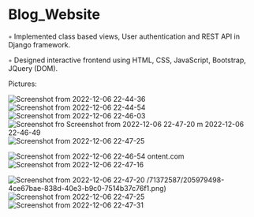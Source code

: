 # Blog_Website

◦ Implemented class based views, User authentication and REST API in Django framework.

◦ Designed interactive frontend using HTML, CSS, JavaScript, Bootstrap, JQuery (DOM).

Pictures:

![Screenshot from 2022-12-06 22-44-36](https://user-images.githubusercontent.com/71372587/205979455-7936565e-7e27-4da5-84c1-9c15b18e965f.png)
![Screenshot from 2022-12-06 22-44-54](https://user-images.githubusercontent.com/71372587/205979465-1701af6c-bad0-482f-a93a-144f03b8b4ec.png)
![Screenshot from 2022-12-06 22-46-03](https://user-images.githubusercontent.com/71372587/205979470-76335e3c-7f82-40f6-9d57-48cd13541a2d.png)
![Screenshot fro
![Screenshot from 2022-12-06 22-47-20](https://user-images.githubusercontent.com/71372587/205979484-c04efd45-e93c-4dac-bfb2-75da2033c697.png)
m 2022-12-06 22-46-49](https://user-images.githubusercontent.com/71372587/205979474-1c7acfcd-7299-48eb-ae48-9fc3c58b4b75.png)
![Screenshot from 2022-12-06 22-47-25](https://user-images.githubusercontent.com/71372587/205979937-78f1fd7d-ab5e-4590-88b1-e9a1061da564.png)

![Screenshot from 2022-12-06 22-46-54](https://user-images.githubusercontent.com/71372587/205979767-28697545-9f11-40a6-b691-993706cb7840.png)
ontent.com
![Screenshot from 2022-12-06 22-47-16](https://user-images.githubusercontent.com/71372587/205980607-ea7002b0-f120-4aed-9bed-5c79a6073fd7.png)

![Screenshot from 2022-12-06 22-47-20](https://user-images.githubusercontent.com/71372587/205979995-8d8cd338-412f-4194-8ed5-76578339ecc7.png)
/71372587/205979498-4ce67bae-838d-40e3-b9c0-7514b37c76f1.png)
![Screenshot from 2022-12-06 22-47-25](https://user-images.githubusercontent.com/71372587/205979488-552f15ce-9c80-41ec-8402-f1ebfcfff030.png)
![Screenshot from 2022-12-06 22-47-31](https://user-images.githubusercontent.com/71372587/205979498-4ce67bae-838d-40e3-b9c0-7514b37c76f1.png)
